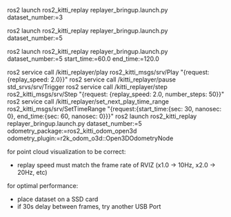 ros2 launch ros2_kitti_replay replayer_bringup.launch.py dataset_number:=3

ros2 launch ros2_kitti_replay replayer_bringup.launch.py dataset_number:=5

ros2 launch ros2_kitti_replay replayer_bringup.launch.py dataset_number:=5 start_time:=60.0 end_time:=120.0

ros2 service call /kitti_replayer/play ros2_kitti_msgs/srv/Play "{request: {replay_speed: 2.0}}"
ros2 service call /kitti_replayer/pause std_srvs/srv/Trigger
ros2 service call /kitti_replayer/step ros2_kitti_msgs/srv/Step "{request: {replay_speed: 2.0, number_steps: 50}}"
ros2 service call /kitti_replayer/set_next_play_time_range ros2_kitti_msgs/srv/SetTimeRange "{request:{start_time:{sec: 30, nanosec: 0}, end_time:{sec: 60, nanosec: 0}}}"
ros2 launch ros2_kitti_replay replayer_bringup.launch.py dataset_number:=5 odometry_package:=ros2_kitti_odom_open3d odometry_plugin:=r2k_odom_o3d::Open3DOdometryNode



for point cloud visualization to be correct:
- replay speed must match the frame rate of RVIZ (x1.0 -> 10Hz, x2.0 -> 20Hz, etc)


for optimal performance:
- place dataset on a SSD card
- if 30s delay between frames, try another USB Port
